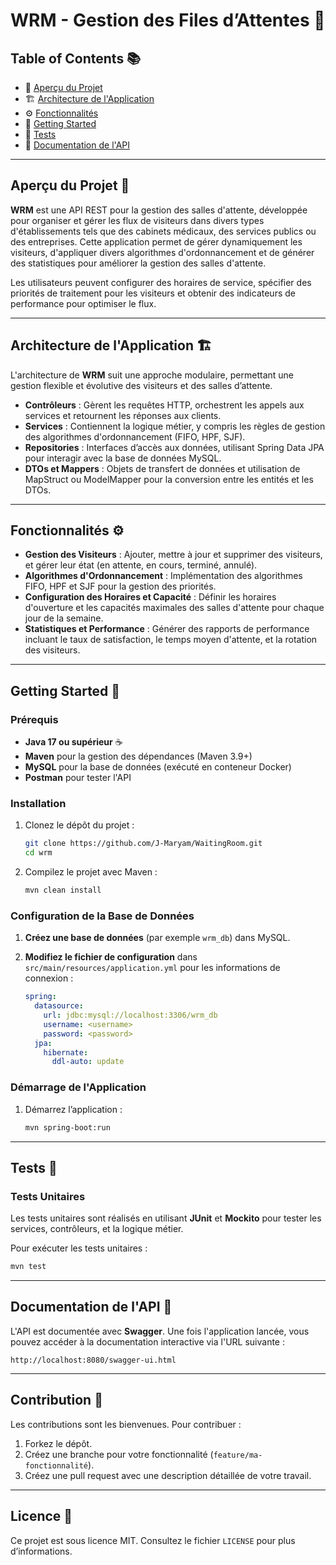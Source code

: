 
# WRM - Gestion des Files d’Attentes 🏥

## Table of Contents 📚
- 📄 [Aperçu du Projet](#aperçu-du-projet)
- 🏗️ [Architecture de l'Application](#architecture-de-lapplication)
- ⚙️ [Fonctionnalités](#fonctionnalités)
- 🚀 [Getting Started](#prise-en-main-getting-started)
- 🧪 [Tests](#tests)
- 📜 [Documentation de l'API](#documentation-de-lapi)

---

## Aperçu du Projet 📄
**WRM** est une API REST pour la gestion des salles d'attente, développée pour organiser et gérer les flux de visiteurs dans divers types d'établissements tels que des cabinets médicaux, des services publics ou des entreprises. Cette application permet de gérer dynamiquement les visiteurs, d'appliquer divers algorithmes d'ordonnancement et de générer des statistiques pour améliorer la gestion des salles d'attente.

Les utilisateurs peuvent configurer des horaires de service, spécifier des priorités de traitement pour les visiteurs et obtenir des indicateurs de performance pour optimiser le flux.

---

## Architecture de l'Application 🏗️
L'architecture de **WRM** suit une approche modulaire, permettant une gestion flexible et évolutive des visiteurs et des salles d’attente.

- **Contrôleurs** : Gèrent les requêtes HTTP, orchestrent les appels aux services et retournent les réponses aux clients.
- **Services** : Contiennent la logique métier, y compris les règles de gestion des algorithmes d'ordonnancement (FIFO, HPF, SJF).
- **Repositories** : Interfaces d’accès aux données, utilisant Spring Data JPA pour interagir avec la base de données MySQL.
- **DTOs et Mappers** : Objets de transfert de données et utilisation de MapStruct ou ModelMapper pour la conversion entre les entités et les DTOs.

---

## Fonctionnalités ⚙️

- **Gestion des Visiteurs** : Ajouter, mettre à jour et supprimer des visiteurs, et gérer leur état (en attente, en cours, terminé, annulé).
- **Algorithmes d'Ordonnancement** : Implémentation des algorithmes FIFO, HPF et SJF pour la gestion des priorités.
- **Configuration des Horaires et Capacité** : Définir les horaires d'ouverture et les capacités maximales des salles d'attente pour chaque jour de la semaine.
- **Statistiques et Performance** : Générer des rapports de performance incluant le taux de satisfaction, le temps moyen d'attente, et la rotation des visiteurs.

---

## Getting Started 🚀

### Prérequis
- **Java 17 ou supérieur** ☕
- **Maven** pour la gestion des dépendances (Maven 3.9+)
- **MySQL** pour la base de données (exécuté en conteneur Docker)
- **Postman** pour tester l'API

### Installation
1. Clonez le dépôt du projet :
   ```bash
   git clone https://github.com/J-Maryam/WaitingRoom.git
   cd wrm
   ```

2. Compilez le projet avec Maven :
   ```bash
   mvn clean install
   ```

### Configuration de la Base de Données
1. **Créez une base de données** (par exemple `wrm_db`) dans MySQL.

2. **Modifiez le fichier de configuration** dans `src/main/resources/application.yml` pour les informations de connexion :
   ```yaml
   spring:
     datasource:
       url: jdbc:mysql://localhost:3306/wrm_db
       username: <username>
       password: <password>
     jpa:
       hibernate:
         ddl-auto: update
   ```

### Démarrage de l'Application
1. Démarrez l’application :
   ```bash
   mvn spring-boot:run
   ```
---

## Tests 🧪

### Tests Unitaires
Les tests unitaires sont réalisés en utilisant **JUnit** et **Mockito** pour tester les services, contrôleurs, et la logique métier.

Pour exécuter les tests unitaires :
```bash
mvn test
```

---

## Documentation de l'API 📖

L'API est documentée avec **Swagger**. Une fois l'application lancée, vous pouvez accéder à la documentation interactive via l'URL suivante :
```
http://localhost:8080/swagger-ui.html
```

---

## Contribution 🤝
Les contributions sont les bienvenues. Pour contribuer :
1. Forkez le dépôt.
2. Créez une branche pour votre fonctionnalité (`feature/ma-fonctionnalité`).
3. Créez une pull request avec une description détaillée de votre travail.

---

## Licence 📜
Ce projet est sous licence MIT. Consultez le fichier `LICENSE` pour plus d’informations.
